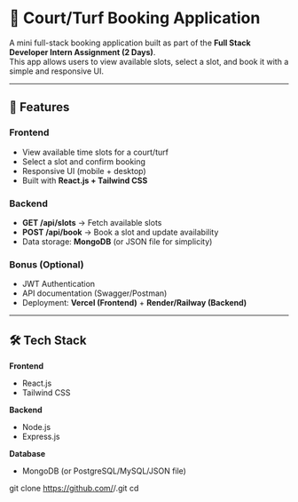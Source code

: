 # 🏏 Court/Turf Booking Application

A mini full-stack booking application built as part of the **Full Stack Developer Intern Assignment (2 Days)**.  
This app allows users to view available slots, select a slot, and book it with a simple and responsive UI.

---

## 🚀 Features

### Frontend
- View available time slots for a court/turf
- Select a slot and confirm booking
- Responsive UI (mobile + desktop)
- Built with **React.js + Tailwind CSS**

### Backend
- **GET /api/slots** → Fetch available slots
- **POST /api/book** → Book a slot and update availability
- Data storage: **MongoDB** (or JSON file for simplicity)

### Bonus (Optional)
- JWT Authentication
- API documentation (Swagger/Postman)
- Deployment: **Vercel (Frontend)** + **Render/Railway (Backend)**

---

## 🛠 Tech Stack

**Frontend**
- React.js  
- Tailwind CSS  

**Backend**
- Node.js  
- Express.js  

**Database**
- MongoDB (or PostgreSQL/MySQL/JSON file)


git clone https://github.com/<your-username>/<your-repo>.git
cd <your-repo>
